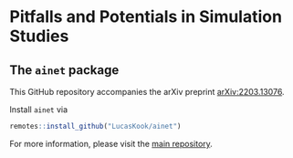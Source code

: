 # Pitfalls and Potentials in Simulation Studies

##  The `ainet` package

This GitHub repository accompanies the arXiv preprint
[arXiv:2203.13076](https://arxiv.org/abs/2203.13076).

Install `ainet` via
```r
remotes::install_github("LucasKook/ainet")
```

For more information, please visit the [main
repository](https://github.com/SamCH93/SimPaper).
